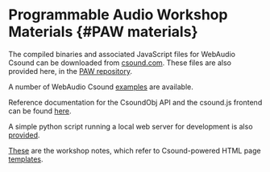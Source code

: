 Programmable Audio Workshop Materials {#PAW materials}
=====================================

The compiled binaries and associated JavaScript files for WebAudio
Csound can be downloaded from
[csound.com](https://csound.com/download.html). These files are also
provided here, in the [PAW
repository](https://github.com/vlazzarini/paw).

A number of WebAudio Csound [examples](examples/index.html) are
available.

Reference documentation for the CsoundObj API and the csound.js frontend
can be found [here](examples/docs/index.html).

A simple python script running a local web server for development is
also [provided](httpd.py).

[These](workshop.html) are the workshop notes, which refer to
Csound-powered HTML page [templates](./templates/index.html).
